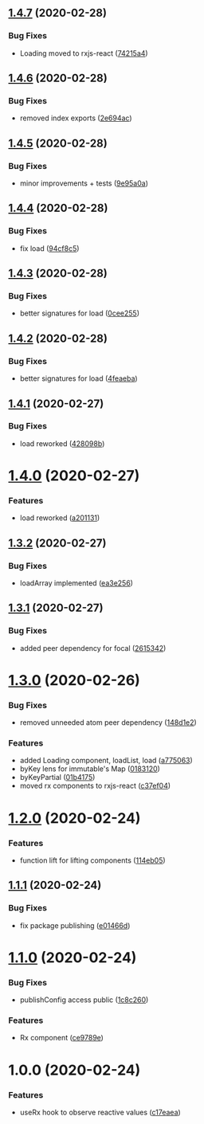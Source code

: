 ## [1.4.7](https://github.com/roborox/focal-utils/compare/v1.4.6...v1.4.7) (2020-02-28)


### Bug Fixes

* Loading moved to rxjs-react ([74215a4](https://github.com/roborox/focal-utils/commit/74215a4413b61fb1e40fca45edbdc821f8c7726e))

## [1.4.6](https://github.com/roborox/focal-utils/compare/v1.4.5...v1.4.6) (2020-02-28)


### Bug Fixes

* removed index exports ([2e694ac](https://github.com/roborox/focal-utils/commit/2e694ac03a8355e7714ff3b4f1108035c3b69143))

## [1.4.5](https://github.com/roborox/focal-utils/compare/v1.4.4...v1.4.5) (2020-02-28)


### Bug Fixes

* minor improvements + tests ([9e95a0a](https://github.com/roborox/focal-utils/commit/9e95a0a35eccacc1ae0d517c13bb2c11f26de7a8))

## [1.4.4](https://github.com/roborox/focal-utils/compare/v1.4.3...v1.4.4) (2020-02-28)


### Bug Fixes

* fix load ([94cf8c5](https://github.com/roborox/focal-utils/commit/94cf8c5d28053632bed84825435ce6e26b979c4f))

## [1.4.3](https://github.com/roborox/focal-utils/compare/v1.4.2...v1.4.3) (2020-02-28)


### Bug Fixes

* better signatures for load ([0cee255](https://github.com/roborox/focal-utils/commit/0cee255eb4f45de53fe2f70861517250d4b3b5bf))

## [1.4.2](https://github.com/roborox/focal-utils/compare/v1.4.1...v1.4.2) (2020-02-28)


### Bug Fixes

* better signatures for load ([4feaeba](https://github.com/roborox/focal-utils/commit/4feaeba4515a46cc99efe55ae8a3d4d02ee4b033))

## [1.4.1](https://github.com/roborox/focal-utils/compare/v1.4.0...v1.4.1) (2020-02-27)


### Bug Fixes

* load reworked ([428098b](https://github.com/roborox/focal-utils/commit/428098b77a43e7c4591d7cef30c011efc29ccce3))

# [1.4.0](https://github.com/roborox/focal-utils/compare/v1.3.2...v1.4.0) (2020-02-27)


### Features

* load reworked ([a201131](https://github.com/roborox/focal-utils/commit/a20113110d7b1f3f6c43cfdd566ba33e2b9f590a))

## [1.3.2](https://github.com/roborox/focal-utils/compare/v1.3.1...v1.3.2) (2020-02-27)


### Bug Fixes

* loadArray implemented ([ea3e256](https://github.com/roborox/focal-utils/commit/ea3e2560fb5b47b27aaf298919a256535f402396))

## [1.3.1](https://github.com/roborox/focal-utils/compare/v1.3.0...v1.3.1) (2020-02-27)


### Bug Fixes

* added peer dependency for focal ([2615342](https://github.com/roborox/focal-utils/commit/26153428018be974efe3955231a1ad452e05cf2a))

# [1.3.0](https://github.com/roborox/focal-utils/compare/v1.2.0...v1.3.0) (2020-02-26)


### Bug Fixes

* removed unneeded atom peer dependency ([148d1e2](https://github.com/roborox/focal-utils/commit/148d1e205f3e52e4687102df1319904b693eaac4))


### Features

* added Loading component, loadList, load ([a775063](https://github.com/roborox/focal-utils/commit/a77506343a55c843f96ecdcbc545f76864a7779d))
* byKey lens for immutable's Map ([0183120](https://github.com/roborox/focal-utils/commit/0183120b01043cce38da4ac89eeaaa247e9fc765))
* byKeyPartial ([01b4175](https://github.com/roborox/focal-utils/commit/01b4175baf945776430bd8b80162baa057fe831c))
* moved rx components to rxjs-react ([c37ef04](https://github.com/roborox/focal-utils/commit/c37ef0484e68f44b1a0de90c2e4cdfb046387927))

# [1.2.0](https://github.com/roborox/focal-utils/compare/v1.1.1...v1.2.0) (2020-02-24)


### Features

* function lift for lifting components ([114eb05](https://github.com/roborox/focal-utils/commit/114eb0523d009344f150278ffbef94ee8f317bc8))

## [1.1.1](https://github.com/roborox/focal-utils/compare/v1.1.0...v1.1.1) (2020-02-24)


### Bug Fixes

* fix package publishing ([e01466d](https://github.com/roborox/focal-utils/commit/e01466db71d77255f1a979bc6a7f81b12529f93a))

# [1.1.0](https://github.com/roborox/focal-utils/compare/v1.0.0...v1.1.0) (2020-02-24)


### Bug Fixes

* publishConfig access public ([1c8c260](https://github.com/roborox/focal-utils/commit/1c8c260c9203aa7d482f15e481195beea36710e7))


### Features

* Rx component ([ce9789e](https://github.com/roborox/focal-utils/commit/ce9789e586eacc434170c790ae646d7109342fba))

# 1.0.0 (2020-02-24)


### Features

* useRx hook to observe reactive values ([c17eaea](https://github.com/roborox/focal-utils/commit/c17eaea921f9c8a97c421cc111a476a958133f44))
